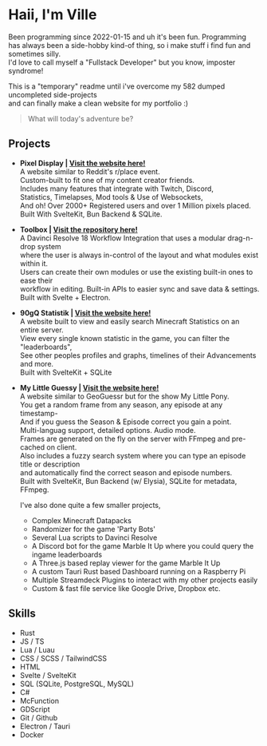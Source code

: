 # Haii, I'm Ville

Been programming since 2022-01-15 and uh it's been fun.
Programming has always been a side-hobby kind-of thing, so i make stuff i find fun and sometimes silly.  
I'd love to call myself a "Fullstack Developer" but you know, imposter syndrome!

This is a "temporary" readme until i've overcome my 582 dumped uncompleted side-projects  
and can finally make a clean website for my portfolio :)

> What will today's adventure be?

## Projects

- **Pixel Display | [Visit the website here!](https://display.stamsite.nu)**  
      A website similar to Reddit's r/place event.  
      Custom-built to fit one of my content creator friends.  
      Includes many features that integrate with Twitch, Discord,  
      Statistics, Timelapses, Mod tools & Use of Websockets,    
      And oh! Over 2000+ Registered users and over 1 Million pixels placed.  
      Built With SvelteKit, Bun Backend & SQLite.  
- **Toolbox | [Visit the repository here!](https://github.com/VilleOlof/Toolbox)**  
      A Davinci Resolve 18 Workflow Integration that uses a modular drag-n-drop system  
      where the user is always in-control of the layout and what modules exist within it.  
      Users can create their own modules or use the existing built-in ones to ease their  
      workflow in editing. Built-in APIs to easier sync and save data & settings.  
      Built with Svelte + Electron.  
- **90gQ Statistik | [Visit the website here!](https://stats.90gq.se/q)**  
      A website built to view and easily search Minecraft Statistics on an entire server.  
      View every single known statistic in the game, you can filter the "leaderboards",  
      See other peoples profiles and graphs, timelines of their Advancements and more.  
      Built with SvelteKit + SQLite
- **My Little Guessy | [Visit the website here!](https://mylittleguessy.com)**  
      A website similar to GeoGuessr but for the show My Little Pony.  
      You get a random frame from any season, any episode at any timestamp-  
      And if you guess the Season & Episode correct you gain a point.  
      Multi-languag support, detailed options. Audio mode.  
      Frames are generated on the fly on the server with FFmpeg and pre-cached on client.  
      Also includes a fuzzy search system where you can type an episode title or description  
      and automatically find the correct season and episode numbers.  
      Built with SvelteKit, Bun Backend (w/ Elysia), SQLite for metadata, FFmpeg.

  I've also done quite a few smaller projects,
  - Complex Minecraft Datapacks
  - Randomizer for the game 'Party Bots'
  - Several Lua scripts to Davinci Resolve
  - A Discord bot for the game Marble It Up where you could query the ingame leaderboards
  - A Three.js based replay viewer for the game Marble It Up
  - A custom Tauri Rust based Dashboard running on a Raspberry Pi
  - Multiple Streamdeck Plugins to interact with my other projects easily
  - Custom & fast file service like Google Drive, Dropbox etc.

## Skills

- Rust
- JS / TS
- Lua / Luau
- CSS / SCSS / TailwindCSS
- HTML
- Svelte / SvelteKit
- SQL (SQLite, PostgreSQL, MySQL)
- C#
- McFunction
- GDScript
- Git / Github
- Electron / Tauri
- Docker
